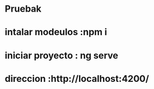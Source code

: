 # Pruebak
# intalar modeulos :npm i 
# iniciar proyecto : ng serve
# direccion :http://localhost:4200/
